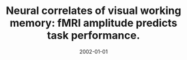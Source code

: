 ---
title: "Neural correlates of visual working memory: fMRI amplitude predicts task performance."
date: 2002-01-01
authors_string: L. Pessoa, E. Gutierrez, Peter Bandettini, L. Ungerleider
authors:
   - L. Pessoa
   - E. Gutierrez
   - Peter Bandettini
   - L. Ungerleider
author_ids:
   - ben_gutierrez
   - peter_bandettini
journal: 'Neuron'
volume: 35
issue: 
pages: 975-987
book_title: ''
publisher: ''
abstract: ""
project_id: 
paper_url: 
doi: 
data_loc: ''
code_loc: ''
file: '/assets/publications//assets/publications/'
file_name: '/assets/publications/'
type: journal_article
pub_str: ' (2002) Neuron 35: 975-987'
layout: publication 
---